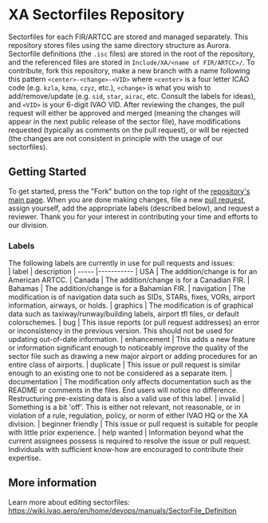# XA Sectorfiles Repository  

Sectorfiles for each FIR/ARTCC are stored and managed separately. This repository stores files using the same directory structure as Aurora. Sectorfile definitions (the `.isc` files) are stored in the root of the repository, and the referenced files are stored in `Include/XA/<name of FIR/ARTCC>/`. To contribute, fork this repository, make a new branch with a name following this pattern `<center>-<change>-<VID>` where `<center>` is a four letter ICAO code (e.g. `kzla`, `kzma`, `czyz`, etc.), `<change>` is what you wish to add/remove/update (e.g. `sid`, `star`, `airac`, etc. Consult the labels for ideas), and `<VID>` is your 6-digit IVAO VID. After reviewing the changes, the pull request will either be approved and merged (meaning the changes will appear in the next public release of the sector file), have modifications requested (typically as comments on the pull request), or will be rejected (the changes are not consistent in principle with the usage of our sectorfiles).  

## Getting Started  

To get started, press the "Fork" button on the top right of the [repository's main page](https://github.com/ivao-xa/sectorfiles). When you are done making changes, file a new [pull request](https://github.com/ivao-xa/sectorfiles/pulls), assign yourself, add the appropriate labels (described below), and request a reviewer. Thank you for your interest in contributing your time and efforts to our division.  

### Labels  

The following labels are currently in use for pull requests and issues:  
| label				| description
| -----				|-----------
| USA				| The addition/change is for an American ARTCC.
| Canada			| The addition/change is for a Canadian FIR.
| Bahamas			| The addition/change is for a Bahamian FIR.
| navigation		| The modification is of navigation data such as SIDs, STARs, fixes, VORs, airport information, airways, or holds.
| graphics			| The modification is of graphical data such as taxiway/runway/building labels, airport tfl files, or default colorschemes.
| bug				| This issue reports (or pull request addresses) an error or inconsistency in the previous version. This should not be used for updating out-of-date information.
| enhancement		| This adds a new feature or information significant enough to noticeably improve the quality of the sector file such as drawing a new major airport or adding procedures for an entire class of airports.
| duplicate			| This issue or pull request is similar enough to an existing one to not be considered as a separate item.
| documentation		| The modification only affects documentation such as the README or comments in the files. End users will notice no difference. Restructuring pre-existing data is also a valid use of this label.
| invalid			| Something is a bit 'off'. This is either not relevant, not reasonable, or in violation of a rule, regulation, policy, or norm of either IVAO HQ or the XA division.
| beginner friendly	| This issue or pull request is suitable for people with little prior experience.
| help wanted		| Information beyond what the current assignees possess is required to resolve the issue or pull request. Individuals with sufficient know-how are encouraged to contribute their expertise.

## More information  

Learn more about editing sectorfiles: <https://wiki.ivao.aero/en/home/devops/manuals/SectorFile_Definition>  

